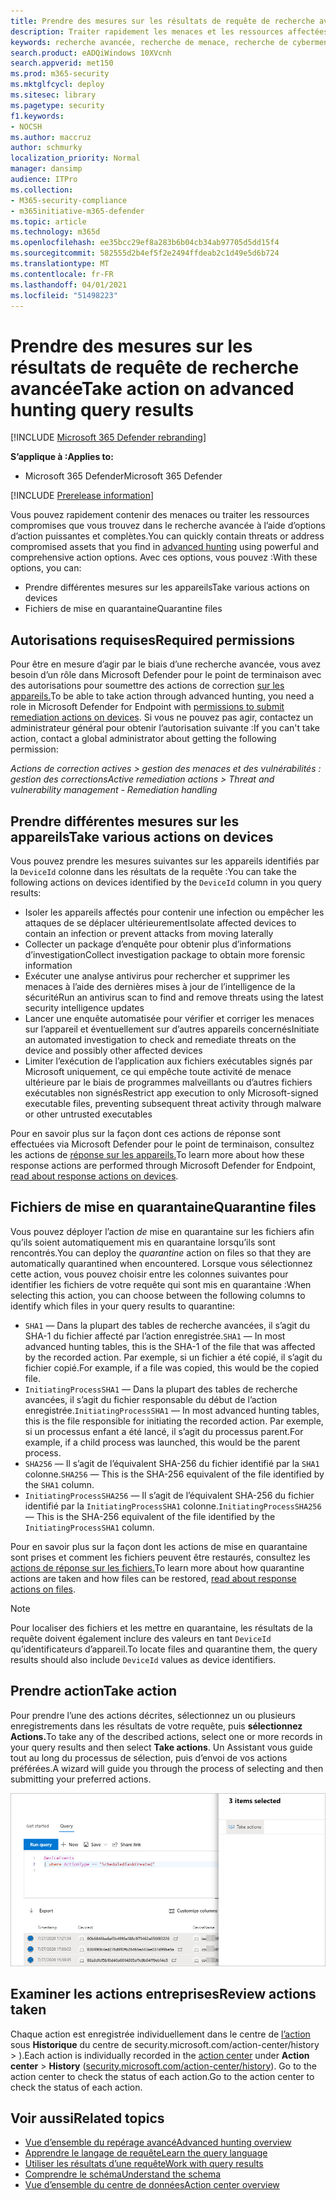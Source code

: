 ```yaml
---
title: Prendre des mesures sur les résultats de requête de recherche avancée dans Microsoft 365 Defender
description: Traiter rapidement les menaces et les ressources affectées dans vos résultats de requête de recherche avancée
keywords: recherche avancée, recherche de menace, recherche de cybermenace, protection microsoft contre les menaces, microsoft 365, mtp, m365, recherche, requête, télémétrie, prendre des mesures
search.product: eADQiWindows 10XVcnh
search.appverid: met150
ms.prod: m365-security
ms.mktglfcycl: deploy
ms.sitesec: library
ms.pagetype: security
f1.keywords:
- NOCSH
ms.author: maccruz
author: schmurky
localization_priority: Normal
manager: dansimp
audience: ITPro
ms.collection:
- M365-security-compliance
- m365initiative-m365-defender
ms.topic: article
ms.technology: m365d
ms.openlocfilehash: ee35bcc29ef8a283b6b04cb34ab97705d5dd15f4
ms.sourcegitcommit: 582555d2b4ef5f2e2494ffdeab2c1d49e5d6b724
ms.translationtype: MT
ms.contentlocale: fr-FR
ms.lasthandoff: 04/01/2021
ms.locfileid: "51498223"
---
```

# <a name="take-action-on-advanced-hunting-query-results"></a><span data-ttu-id="f932b-104">Prendre des mesures sur les résultats de requête de recherche avancée</span><span class="sxs-lookup"><span data-stu-id="f932b-104">Take action on advanced hunting query results</span></span>

[!INCLUDE [Microsoft 365 Defender rebranding](../includes/microsoft-defender.md)]


<span data-ttu-id="f932b-105">**S’applique à :**</span><span class="sxs-lookup"><span data-stu-id="f932b-105">**Applies to:**</span></span>
- <span data-ttu-id="f932b-106">Microsoft 365 Defender</span><span class="sxs-lookup"><span data-stu-id="f932b-106">Microsoft 365 Defender</span></span>

[!INCLUDE [Prerelease information](../includes/prerelease.md)]

<span data-ttu-id="f932b-107">Vous pouvez rapidement contenir des menaces ou [](advanced-hunting-overview.md) traiter les ressources compromises que vous trouvez dans le recherche avancée à l’aide d’options d’action puissantes et complètes.</span><span class="sxs-lookup"><span data-stu-id="f932b-107">You can quickly contain threats or address compromised assets that you find in [advanced hunting](advanced-hunting-overview.md) using powerful and comprehensive action options.</span></span> <span data-ttu-id="f932b-108">Avec ces options, vous pouvez :</span><span class="sxs-lookup"><span data-stu-id="f932b-108">With these options, you can:</span></span>

- <span data-ttu-id="f932b-109">Prendre différentes mesures sur les appareils</span><span class="sxs-lookup"><span data-stu-id="f932b-109">Take various actions on devices</span></span>
- <span data-ttu-id="f932b-110">Fichiers de mise en quarantaine</span><span class="sxs-lookup"><span data-stu-id="f932b-110">Quarantine files</span></span>

## <a name="required-permissions"></a><span data-ttu-id="f932b-111">Autorisations requises</span><span class="sxs-lookup"><span data-stu-id="f932b-111">Required permissions</span></span>
<span data-ttu-id="f932b-112">Pour être en mesure d’agir par le biais d’une recherche avancée, vous avez besoin d’un rôle dans Microsoft Defender pour le point de terminaison avec des autorisations pour soumettre des actions de correction [sur les appareils.](/windows/security/threat-protection/microsoft-defender-atp/user-roles#permission-options)</span><span class="sxs-lookup"><span data-stu-id="f932b-112">To be able to take action through advanced hunting, you need a role in Microsoft Defender for Endpoint with [permissions to submit remediation actions on devices](/windows/security/threat-protection/microsoft-defender-atp/user-roles#permission-options).</span></span> <span data-ttu-id="f932b-113">Si vous ne pouvez pas agir, contactez un administrateur général pour obtenir l’autorisation suivante :</span><span class="sxs-lookup"><span data-stu-id="f932b-113">If you can't take action, contact a global administrator about getting the following permission:</span></span>

<span data-ttu-id="f932b-114">*Actions de correction actives > gestion des menaces et des vulnérabilités : gestion des corrections*</span><span class="sxs-lookup"><span data-stu-id="f932b-114">*Active remediation actions > Threat and vulnerability management - Remediation handling*</span></span>

## <a name="take-various-actions-on-devices"></a><span data-ttu-id="f932b-115">Prendre différentes mesures sur les appareils</span><span class="sxs-lookup"><span data-stu-id="f932b-115">Take various actions on devices</span></span>
<span data-ttu-id="f932b-116">Vous pouvez prendre les mesures suivantes sur les appareils identifiés par la `DeviceId` colonne dans les résultats de la requête :</span><span class="sxs-lookup"><span data-stu-id="f932b-116">You can take the following actions on devices identified by the `DeviceId` column in you query results:</span></span>

- <span data-ttu-id="f932b-117">Isoler les appareils affectés pour contenir une infection ou empêcher les attaques de se déplacer ultérieurement</span><span class="sxs-lookup"><span data-stu-id="f932b-117">Isolate affected devices to contain an infection or prevent attacks from moving laterally</span></span>
- <span data-ttu-id="f932b-118">Collecter un package d’enquête pour obtenir plus d’informations d’investigation</span><span class="sxs-lookup"><span data-stu-id="f932b-118">Collect investigation package to obtain more forensic information</span></span>
- <span data-ttu-id="f932b-119">Exécuter une analyse antivirus pour rechercher et supprimer les menaces à l’aide des dernières mises à jour de l’intelligence de la sécurité</span><span class="sxs-lookup"><span data-stu-id="f932b-119">Run an antivirus scan to find and remove threats using the latest security intelligence updates</span></span>
- <span data-ttu-id="f932b-120">Lancer une enquête automatisée pour vérifier et corriger les menaces sur l’appareil et éventuellement sur d’autres appareils concernés</span><span class="sxs-lookup"><span data-stu-id="f932b-120">Initiate an automated investigation to check and remediate threats on the device and possibly other affected devices</span></span>
- <span data-ttu-id="f932b-121">Limiter l’exécution de l’application aux fichiers exécutables signés par Microsoft uniquement, ce qui empêche toute activité de menace ultérieure par le biais de programmes malveillants ou d’autres fichiers exécutables non signés</span><span class="sxs-lookup"><span data-stu-id="f932b-121">Restrict app execution to only Microsoft-signed executable files, preventing subsequent threat activity through malware or other untrusted executables</span></span>

<span data-ttu-id="f932b-122">Pour en savoir plus sur la façon dont ces actions de réponse sont effectuées via Microsoft Defender pour le point de terminaison, consultez les actions de [réponse sur les appareils.](/windows/security/threat-protection/microsoft-defender-atp/respond-machine-alerts)</span><span class="sxs-lookup"><span data-stu-id="f932b-122">To learn more about how these response actions are performed through Microsoft Defender for Endpoint, [read about response actions on devices](/windows/security/threat-protection/microsoft-defender-atp/respond-machine-alerts).</span></span>
   
## <a name="quarantine-files"></a><span data-ttu-id="f932b-123">Fichiers de mise en quarantaine</span><span class="sxs-lookup"><span data-stu-id="f932b-123">Quarantine files</span></span>
<span data-ttu-id="f932b-124">Vous pouvez déployer l’action *de* mise en quarantaine sur les fichiers afin qu’ils soient automatiquement mis en quarantaine lorsqu’ils sont rencontrés.</span><span class="sxs-lookup"><span data-stu-id="f932b-124">You can deploy the *quarantine* action on files so that they are automatically quarantined when encountered.</span></span> <span data-ttu-id="f932b-125">Lorsque vous sélectionnez cette action, vous pouvez choisir entre les colonnes suivantes pour identifier les fichiers de votre requête qui sont mis en quarantaine :</span><span class="sxs-lookup"><span data-stu-id="f932b-125">When selecting this action, you can choose between the following columns to identify which files in your query results to quarantine:</span></span>

- <span data-ttu-id="f932b-126">`SHA1` — Dans la plupart des tables de recherche avancées, il s’agit du SHA-1 du fichier affecté par l’action enregistrée.</span><span class="sxs-lookup"><span data-stu-id="f932b-126">`SHA1` — In most advanced hunting tables, this is the SHA-1 of the file that was affected by the recorded action.</span></span> <span data-ttu-id="f932b-127">Par exemple, si un fichier a été copié, il s’agit du fichier copié.</span><span class="sxs-lookup"><span data-stu-id="f932b-127">For example, if a file was copied, this would be the copied file.</span></span>
- <span data-ttu-id="f932b-128">`InitiatingProcessSHA1` — Dans la plupart des tables de recherche avancées, il s’agit du fichier responsable du début de l’action enregistrée.</span><span class="sxs-lookup"><span data-stu-id="f932b-128">`InitiatingProcessSHA1` — In most advanced hunting tables, this is the file responsible for initiating the recorded action.</span></span> <span data-ttu-id="f932b-129">Par exemple, si un processus enfant a été lancé, il s’agit du processus parent.</span><span class="sxs-lookup"><span data-stu-id="f932b-129">For example, if a child process was launched, this would be the parent process.</span></span> 
- <span data-ttu-id="f932b-130">`SHA256` — Il s’agit de l’équivalent SHA-256 du fichier identifié par la `SHA1` colonne.</span><span class="sxs-lookup"><span data-stu-id="f932b-130">`SHA256` — This is the SHA-256 equivalent of the file identified by the `SHA1` column.</span></span>
- <span data-ttu-id="f932b-131">`InitiatingProcessSHA256` — Il s’agit de l’équivalent SHA-256 du fichier identifié par la `InitiatingProcessSHA1` colonne.</span><span class="sxs-lookup"><span data-stu-id="f932b-131">`InitiatingProcessSHA256` — This is the SHA-256 equivalent of the file identified by the `InitiatingProcessSHA1` column.</span></span>

<span data-ttu-id="f932b-132">Pour en savoir plus sur la façon dont les actions de mise en quarantaine sont prises et comment les fichiers peuvent être restaurés, consultez les [actions de réponse sur les fichiers.](/windows/security/threat-protection/microsoft-defender-atp/respond-file-alerts)</span><span class="sxs-lookup"><span data-stu-id="f932b-132">To learn more about how quarantine actions are taken and how files can be restored, [read about response actions on files](/windows/security/threat-protection/microsoft-defender-atp/respond-file-alerts).</span></span>

>[!NOTE]
><span data-ttu-id="f932b-133">Pour localiser des fichiers et les mettre en quarantaine, les résultats de la requête doivent également inclure des valeurs en tant `DeviceId` qu’identificateurs d’appareil.</span><span class="sxs-lookup"><span data-stu-id="f932b-133">To locate files and quarantine them, the query results should also include `DeviceId` values as device identifiers.</span></span>  

## <a name="take-action"></a><span data-ttu-id="f932b-134">Prendre action</span><span class="sxs-lookup"><span data-stu-id="f932b-134">Take action</span></span>
<span data-ttu-id="f932b-135">Pour prendre l’une des actions décrites, sélectionnez un ou plusieurs enregistrements dans les résultats de votre requête, puis **sélectionnez Actions.**</span><span class="sxs-lookup"><span data-stu-id="f932b-135">To take any of the described actions, select one or more records in your query results and then select **Take actions**.</span></span> <span data-ttu-id="f932b-136">Un Assistant vous guide tout au long du processus de sélection, puis d’envoi de vos actions préférées.</span><span class="sxs-lookup"><span data-stu-id="f932b-136">A wizard will guide you through the process of selecting and then submitting your preferred actions.</span></span>

![Image de l’enregistrement sélectionné avec panneau pour l’inspection de l’enregistrement](../../media/mtp-ah/ah-take-actions.png)

## <a name="review-actions-taken"></a><span data-ttu-id="f932b-138">Examiner les actions entreprises</span><span class="sxs-lookup"><span data-stu-id="f932b-138">Review actions taken</span></span>
<span data-ttu-id="f932b-139">Chaque action est enregistrée individuellement dans le centre de [l’action](m365d-action-center.md) sous **Historique** du centre de security.microsoft.com/action-center/history  >   ).[](https://security.microsoft.com/action-center/history)</span><span class="sxs-lookup"><span data-stu-id="f932b-139">Each action is individually recorded in the [action center](m365d-action-center.md) under **Action center** > **History** ([security.microsoft.com/action-center/history](https://security.microsoft.com/action-center/history)).</span></span> <span data-ttu-id="f932b-140">Go to the action center to check the status of each action.</span><span class="sxs-lookup"><span data-stu-id="f932b-140">Go to the action center to check the status of each action.</span></span>
 
## <a name="related-topics"></a><span data-ttu-id="f932b-141">Voir aussi</span><span class="sxs-lookup"><span data-stu-id="f932b-141">Related topics</span></span>
- [<span data-ttu-id="f932b-142">Vue d’ensemble du repérage avancé</span><span class="sxs-lookup"><span data-stu-id="f932b-142">Advanced hunting overview</span></span>](advanced-hunting-overview.md)
- [<span data-ttu-id="f932b-143">Apprendre le langage de requête</span><span class="sxs-lookup"><span data-stu-id="f932b-143">Learn the query language</span></span>](advanced-hunting-query-language.md)
- [<span data-ttu-id="f932b-144">Utiliser les résultats d’une requête</span><span class="sxs-lookup"><span data-stu-id="f932b-144">Work with query results</span></span>](advanced-hunting-query-results.md)
- [<span data-ttu-id="f932b-145">Comprendre le schéma</span><span class="sxs-lookup"><span data-stu-id="f932b-145">Understand the schema</span></span>](advanced-hunting-schema-tables.md)
- [<span data-ttu-id="f932b-146">Vue d’ensemble du centre de données</span><span class="sxs-lookup"><span data-stu-id="f932b-146">Action center overview</span></span>](m365d-action-center.md)
